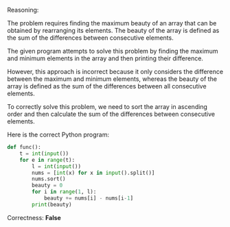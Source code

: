 Reasoning:

The problem requires finding the maximum beauty of an array that can be obtained by rearranging its elements. The beauty of the array is defined as the sum of the differences between consecutive elements.

The given program attempts to solve this problem by finding the maximum and minimum elements in the array and then printing their difference.

However, this approach is incorrect because it only considers the difference between the maximum and minimum elements, whereas the beauty of the array is defined as the sum of the differences between all consecutive elements.

To correctly solve this problem, we need to sort the array in ascending order and then calculate the sum of the differences between consecutive elements.

Here is the correct Python program:

```python
def func():
    t = int(input())
    for e in range(t):
        l = int(input())
        nums = [int(x) for x in input().split()]
        nums.sort()
        beauty = 0
        for i in range(1, l):
            beauty += nums[i] - nums[i-1]
        print(beauty)
```

Correctness: **False**